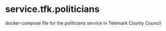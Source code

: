 # service.tfk.politicians
docker-compose file for the politicians service in Telemark County Council
